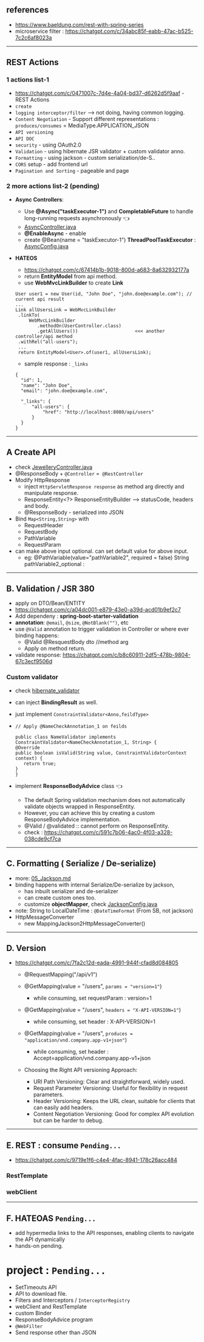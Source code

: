 ## references
- https://www.baeldung.com/rest-with-spring-series
- microservice filter : https://chatgpt.com/c/34abc85f-eabb-47ac-b525-7c2c6af8023a 
 
---
## REST Actions

### 1 actions list-1
- https://chatgpt.com/c/0471007c-7d4e-4a04-bd37-d6262d5f9aaf - REST Actions
- `create`
- `logging interceptor/filter` --> not doing, having common logging.
- `Content Negotiation` - Support different representations : `produces/consumes` = MediaType.APPLICATION_JSON
- `API versioning`
- `API DOC`
- `security` - using OAuth2.0
- `Validation` - using hibernate JSR validator + custom validator anno.
- `Formatting` - using jackson - custom serialization/de-S..
- `CORS` setup - add frontend url
- `Pagination and Sorting` - pageable and page<E>

### 2 more actions list-2 (pending)
- **Async Controllers**: 
  - Use **@Async("taskExecutor-1")** and **CompletableFuture** to handle long-running requests asynchronously :point_left:
  - [AsyncController.java](../../../MicroserviceModule/basicWebApp/jewelleryApp/controller/AsyncController.java)
  - **@EnableAsync** - enable
  - create @Bean(name = "taskExecutor-1") **ThreadPoolTaskExecutor** : [AsyncConfig.java](../../src/main/java/com/lekhraj/java/spring/SB_99_RESTful_API/configuration/AsyncConfig.java)
  
- **HATEOS**
  - https://chatgpt.com/c/67414b1b-9018-800d-a683-8a632932177a
  - return **EntityModel<Result>** from api method.
  - use **WebMvcLinkBuilder** to create **Link**
  ```
  User user1 = new User(id, "John Doe", "john.doe@example.com"); // current api result
  ...
  Link allUsersLink = WebMvcLinkBuilder
   .linkTo(
       WebMvcLinkBuilder
          .methodOn(UserController.class)
          .getAllUsers())                     <<< another controller/api method
   .withRel("all-users");
   ...
   return EntityModel<User>.of(user1, allUsersLink);
  ```
  - sample response : `_links`
  ```
  {
    "id": 1,
    "name": "John Doe",
    "email": "john.doe@example.com",
  
    "_links": {
        "all-users": {
            "href": "http://localhost:8080/api/users"
        }
    }
  }
  ```

---
## A Create API
- check [JewelleryController.java](..%2F..%2Fsrc%2Fmain%2Fjava%2Fcom%2Flekhraj%2Fjava%2Fspring%2FSB_99_RESTful_API%2Fcontroller%2FJewelleryController.java)
- @ResponseBody + `@Controller` =` @RestController`
- Modify HttpResponse
  - inject `HttpServletResponse response` as method arg directly and manipulate response.
  - ResponseEntity<?> ResponseEntityBuilder -->  statusCode, headers and body.
  - @ResponseBody - serialized into JSON
- Bind `Map<String,String>` with
  - RequestHeader
  - RequestBody
  - PathVariable
  - RequestParam
- can make above input optional. can set default value for above input.
  - eg:  @PathVariable(value="pathVariable2", required = false) String pathVariable2_optional :

---

## B. Validation / JSR 380
- apply on DTO/Bean/ENTITY
- https://chatgpt.com/c/a04dc001-e879-43e0-a39d-acd01b9ef2c7
- Add dependeny : **spring-boot-starter-validation**
- **annotation**: `@email`, `@size`, `@NotBlank("")`, etc
- use `@Valid` annotation to trigger validation in Controller or where ever binding happens:
    - @Valid @ResquestBody dto //method arg
    - Apply on method return.
- validate response: https://chatgpt.com/c/b8c60911-2df5-478b-9804-67c3ecf9506d

### Custom validator 
- check [hibernate_validator](..%2F..%2Fsrc%2Fmain%2Fjava%2Fcom%2Flekhraj%2Fjava%2Fspring%2FSB_99_RESTful_API%2Fhibernate_validator)
- can inject **BindingResult** as well.
- just implement `ConstraintValidator<Anno,feildType>`
- ```
  // Apply @NameCheckAnnotation_1 on feilds
    
  public class NameValidator implements ConstraintValidator<NameCheckAnnotation_1, String> {
  @Override
  public boolean isValid(String value, ConstraintValidatorContext context) {
     return true;
  }
  }
  ```
  
- implement **ResponseBodyAdvice** class :point_left:
  - The default Spring validation mechanism does not automatically validate objects wrapped in ResponseEntity. 
  - However, you can achieve this by creating a custom ResponseBodyAdvice implementation.
  - @Valid / @validated :: cannot perform on ResponseEntity.
  - check : https://chatgpt.com/c/591c7b06-4ac0-4f03-a328-038cde9cf7ca

---

## C. Formatting ( Serialize / De-serialize)
- more: [05_Jackson.md](05_Jackson.md)
- binding happens with internal Serialize/De-serialize by jackson, 
  - has inbuilt serializer and de-serializer
  - can create custom ones too.
  - customize **objectMapper**, check [JacksonConfig.java](..%2F..%2Fsrc%2Fmain%2Fjava%2Fcom%2Flekhraj%2Fjava%2Fspring%2FSB_99_RESTful_API%2Fconfiguration%2FJacksonConfig.java)
- note: String to LocalDateTime : `@DateTimeFormat` (From SB, not jackson)
- HttpMessageConverter
  - new MappingJackson2HttpMessageConverter()

---
## D. Version
- https://chatgpt.com/c/7fa2c12d-eada-4991-944f-cfad8d084805
  - @RequestMapping("/api/v1")
  - @GetMapping(value = "/users", `params = "version=1"`)
    - while consuming, set requestParam :  version=1
  - @GetMapping(value = "/users", `headers = "X-API-VERSION=1"`)
    - while consuming, set header : X-API-VERSION=1
    
  - @GetMapping(value = "/users", `produces = "application/vnd.company.app-v1+json"`)
    - while consuming, set header : Accept=application/vnd.company.app-v1+json

  - Choosing the Right API versioning Approach:
    - URI Path Versioning: Clear and straightforward, widely used.
    - Request Parameter Versioning: Useful for flexibility in request parameters.
    - Header Versioning: Keeps the URL clean, suitable for clients that can easily add headers.
    - Content Negotiation Versioning: Good for complex API evolution but can be harder to debug.

---

## E. REST : consume `Pending...`
- https://chatgpt.com/c/9719e1f6-c4e4-4fac-8941-178c26acc484
### RestTemplate
### webClient

---

## F. HATEOAS `Pending...`
- add hypermedia links to the API responses, enabling clients to navigate the API dynamically
- hands-on pending.

# project : `Pending...`
- SetTimeouts API
- API to download file.
- Filters and Interceptors / `InterceptorRegistry`
- webClient and RestTemplate
- custom Binder
- ResponseBodyAdvice program
- `@WebFilter`
- Send response other than JSON